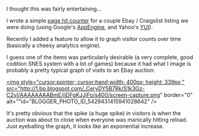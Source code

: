 I thought this was fairly entertaining...

I wrote a simple [page hit counter](http://bag-o-code.appspot.com/counter/start "Page Hit Counter") for a couple Ebay / Craigslist listing we were doing (using Google's [AppEngine](http://appspot.com "AppEngine"), and Yahoo's [YUI](http://developer.yahoo.com/yui/ "Yahoo YUI")).

Recently I added a feature to allow it to graph visitor counts over time (basically a cheesy analytics engine).

I guess one of the items was particularly desirable (a very complete, good codition SNES system with a lot of games) because it had what I image is probably a pretty typical graph of visits to an Ebay auction:

<a onblur="try {parent.deselectBloggerImageGracefully();} catch(e) {}" href="http://1.bp.blogspot.com/_CeryDY5B7Rk/S1k3Gz-C2yI/AAAAAAAABmE/jiDFgKJJjFo/s1600-h/screen-capture.png"><img style="cursor:pointer; cursor:hand;width: 400px; height: 339px;" src="http://1.bp.blogspot.com/_CeryDY5B7Rk/S1k3Gz-C2yI/AAAAAAAABmE/jiDFgKJJjFo/s400/screen-capture.png" border="0" alt=""id="BLOGGER_PHOTO_ID_5429431415941028642" /></a>

It's pretty obvious that the spike (a huge spike) in visitors is when the auction was about to close when everyone was manically hitting reload.  Just eyeballing the graph, it looks like an exponential increase.

